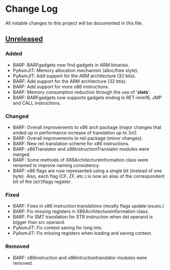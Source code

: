 # Change Log

All notable changes to this project will be documented in this file.

## [Unreleased][unreleased]
### Added
- BARF: BARFgadgets now find gadgets in ARM binaries.
- PyAsmJIT: Memory allocation mechanism (alloc/free style).
- PyAsmJIT: Add support for the ARM architecture (32 bits).
- BARF: Add support for the ARM architecture (32 btis).
- BARF: Add support for more x86 instructions.
- BARF: Memory consumption reduction through the use of '__slots__'.
- BARF: BARFgadgets now supports gadgets ending in RET-imm16, JMP and CALL instructions.

### Changed
- BARF: Overall improvements to x86 arch package (major changes that ended up in performance increase of translation up to 3x!).
- BARF: Overall improvements to reil package (minor changes).
- BARF: New reil translation scheme for x86 instructions.
- BARF: x86Translator and x86InstructionTranslator modules were merged.
- BARF: Some methods of X86ArchitectureInformation class were renamed to improve naming consistency.
- BARF: x86 flags are now represented using a single bit (instead of one byte). Also, each flag (CF, ZF, etc.) is now an alias of the correspondent bit of the {e/r}flags register.

### Fixed
- BARF: Fixes in x86 instruction translations (mostly flags update issues.)
- BARF: Fix missing registers in X86ArchitectureInformation class.
- BARF: Fix SMT translation for STR instruction when dst operand is bigger than src operand.
- PyAsmJIT: Fix context saving for long ints.
- PyAsmJIT: Fix missing registers when loading and saving context.

### Removed
- BARF: x86instruction and x86intructiontranslator modules were removed.

[unreleased]: https://github.com/programa-stic/barf-project/compare/v0.1...develop
